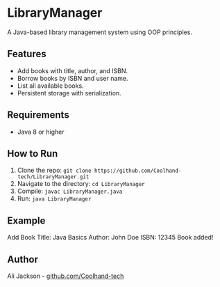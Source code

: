 # LibraryManager
A Java-based library management system using OOP principles.

## Features
- Add books with title, author, and ISBN.
- Borrow books by ISBN and user name.
- List all available books.
- Persistent storage with serialization.

## Requirements
- Java 8 or higher

## How to Run
1. Clone the repo: `git clone https://github.com/Coolhand-tech/LibraryManager.git`
2. Navigate to the directory: `cd LibraryManager`
3. Compile: `javac LibraryManager.java`
4. Run: `java LibraryManager`

## Example

Add Book Title: Java Basics Author: John Doe ISBN: 12345 Book added!


## Author
Ali Jackson - [github.com/Coolhand-tech](https://github.com/Coolhand-tech)
